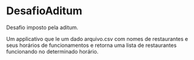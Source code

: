 # DesafioAditum
Desafio imposto pela aditum.

Um applicativo que le um dado arquivo.csv com nomes de restaurantes e seus horários de funcionamentos e retorna uma lista de restaurantes funcionando no determinado horário. 
